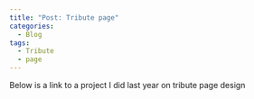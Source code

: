 ```yaml
---
title: "Post: Tribute page"
categories:
  - Blog
tags:
  - Tribute
  - page
---
```

Below is a link to a project I did last year on tribute page design
<cite><a href="https://github.com/TrixieNduts/Tribute_page.html)"></a></cite>

